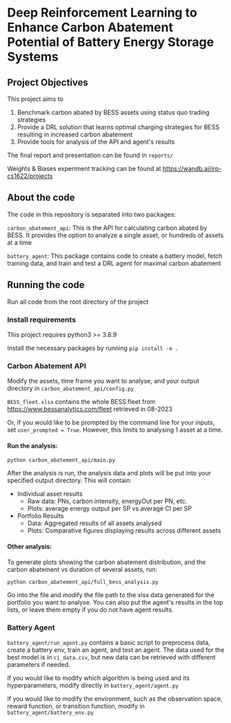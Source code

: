 # Deep Reinforcement Learning to Enhance Carbon Abatement Potential of Battery Energy Storage Systems

## Project Objectives

This project aims to
1.	Benchmark carbon abated by BESS assets using status quo trading strategies
2.  Provide a DRL solution that learns optimal charging strategies for BESS resulting in increased carbon abatement
3.  Provide tools for analysis of the API and agent's results

The final report and presentation can be found in ```reports/```

Weights & Biases experiment tracking can be found at https://wandb.ai/irp-cs1622/projects


## About the code

The code in this repository is separated into two packages:

```carbon_abatement_api```: This is the API for calculating carbon abated by BESS. It provides the option to analyze a single asset, or hundreds of assets at a time

```battery_agent```: This package contains code to create a battery model, fetch training data, and train and test a DRL agent for maximal carbon abatement


## Running the code

Run all code from the root directory of the project

### Install requirements

This project requires python3 >= 3.8.9

Install the necessary packages by running 
```pip install -e .```


### Carbon Abatement API

Modify the assets, time frame you want to analyse, and your output directory in ```carbon_abatement_api/config.py```

```BESS_fleet.xlsx``` contains the whole BESS fleet from https://www.bessanalytics.com/fleet retrieved in 08-2023

Or, if you would like to be prompted by the command line for your inputs, set ```user_prompted = True```. However, this limits to analysing 1 asset at a time.



#### Run the analysis:
``` python carbon_abatement_api/main.py ```

After the analysis is run, the analysis data and plots will be put into your specified output directory. This will contain:
- Individual asset results
    - Raw data: PNs, carbon intensity, energyOut per PN, etc.
    - Plots: average energy output per SP vs average CI per SP
- Portfolio Results
    - Data: Aggregated results of all assets analysed
    - Plots: Comparative figures displaying results across different assets


#### Other analysis:

To generate plots showing the carbon abatement distribution, and the carbon abatement vs duration of several assets, run:

```python carbon_abatement_api/full_bess_analysis.py```

Go into the file and modify the file path to the xlsx data generated for the portfolio you want to analyse.
You can also put the agent's results in the top lists, or leave them empty if you do not have agent results.



### Battery Agent

```battery_agent/run_agent.py``` contains a basic script to preprocess data, create a battery env, train an agent, and test an agent.
The data used for the best model is in ```ci_data.csv```, but new data can be retrieved with different parameters if needed.

If you would like to modify which algorithm is being used and its hyperparameters, modify directly in ```battery_agent/agent.py```

If you would like to modify the environment, such as the observation space, reward function, or transition function, modify in ```battery_agent/battery_env.py```
